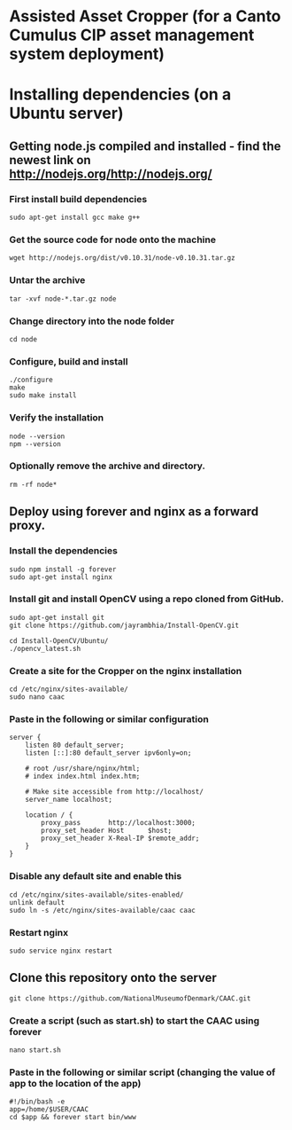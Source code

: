Assisted Asset Cropper (for a Canto Cumulus CIP asset management system deployment)
====

# Installing dependencies (on a Ubuntu server)
## Getting node.js compiled and installed - find the newest link on http://nodejs.org/http://nodejs.org/

### First install build dependencies

	sudo apt-get install gcc make g++

### Get the source code for node onto the machine

	wget http://nodejs.org/dist/v0.10.31/node-v0.10.31.tar.gz

### Untar the archive

	tar -xvf node-*.tar.gz node

### Change directory into the node folder

	cd node

### Configure, build and install

	./configure
	make
	sudo make install

### Verify the installation

	node --version
	npm --version

### Optionally remove the archive and directory.

	rm -rf node*

## Deploy using forever and nginx as a forward proxy.

### Install the dependencies

	sudo npm install -g forever
	sudo apt-get install nginx

### Install git and install OpenCV using a repo cloned from GitHub.

	sudo apt-get install git
	git clone https://github.com/jayrambhia/Install-OpenCV.git

	cd Install-OpenCV/Ubuntu/
	./opencv_latest.sh 

### Create a site for the Cropper on the nginx installation

	cd /etc/nginx/sites-available/
	sudo nano caac

### Paste in the following or similar configuration

	server {
		listen 80 default_server;
		listen [::]:80 default_server ipv6only=on;

		# root /usr/share/nginx/html;
		# index index.html index.htm;

		# Make site accessible from http://localhost/
		server_name localhost;

		location / {
		    proxy_pass       http://localhost:3000;
		    proxy_set_header Host      $host;
		    proxy_set_header X-Real-IP $remote_addr;
		}
	}

### Disable any default site and enable this

	cd /etc/nginx/sites-available/sites-enabled/
	unlink default 
	sudo ln -s /etc/nginx/sites-available/caac caac

### Restart nginx

	sudo service nginx restart

## Clone this repository onto the server

	git clone https://github.com/NationalMuseumofDenmark/CAAC.git

### Create a script (such as start.sh) to start the CAAC using forever

	nano start.sh

### Paste in the following or similar script (changing the value of app to the location of the app)

	#!/bin/bash -e
	app=/home/$USER/CAAC
	cd $app && forever start bin/www
